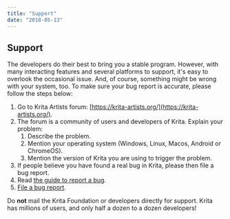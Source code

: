 ```yaml
---
title: "Support"
date: "2018-05-13"
---
```


## Support

The developers do their best to bring you a stable program. However, with many interacting features and several platforms to support, it's easy to overlook the occasional issue. And, of course, something might be wrong with your system, too. To make sure your bug report is accurate, please follow the steps below:

1. Go to Krita Artists forum: [https://krita-artists.org/](https://krita-artists.org/).
2. The forum is a community of users and developers of Krita. Explain your problem:
    1. Describe the problem.
    2. Mention your operating system (Windows, Linux, Macos, Android or ChromeOS).
    3. Mention the version of Krita you are using to trigger the problem.
3. If people believe you have found a real bug in Krita, please then file a bug report.
4. Read [the guide to report a bug](https://docs.krita.org/en/untranslatable_pages/reporting_bugs.html).
5. [File a bug report](https://bugs.kde.org/enter_bug.cgi?product=krita).

Do **not** mail the Krita Foundation or developers directly for support. Krita has millions of users, and only half a dozen to a dozen developers!
